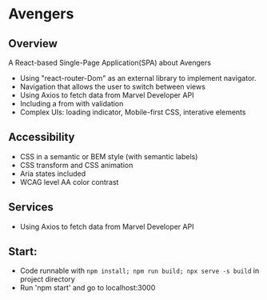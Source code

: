 # Avengers

## **Overview**
A React-based Single-Page Application(SPA) about Avengers
  - Using "react-router-Dom" as an external library to implement navigator. 
  - Navigation that allows the user to switch between views
  - Using Axios to fetch data from Marvel Developer API
  - Including a from with validation
  - Complex UIs: loading indicator, Mobile-first CSS, interative elements

## Accessibility
  - CSS in a semantic or BEM style (with semantic labels)
  - CSS transform and CSS animation
  - Aria states included
  - WCAG level AA color contrast

## Services
  - Using Axios to fetch data from Marvel Developer API

## Start:
  - Code runnable with `npm install; npm run build; npx serve -s build` in project directory
  - Run 'npm start' and go to localhost:3000
